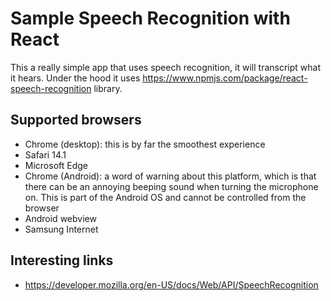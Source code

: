 # Sample Speech Recognition with React

This a really simple app that uses speech recognition, it will transcript what it hears. Under the hood it uses https://www.npmjs.com/package/react-speech-recognition library.

## Supported browsers
- Chrome (desktop): this is by far the smoothest experience
- Safari 14.1
- Microsoft Edge
- Chrome (Android): a word of warning about this platform, which is that there can be an annoying beeping sound when turning the microphone on. This is part of the Android OS and cannot be controlled from the browser
- Android webview
- Samsung Internet


## Interesting links
 - https://developer.mozilla.org/en-US/docs/Web/API/SpeechRecognition